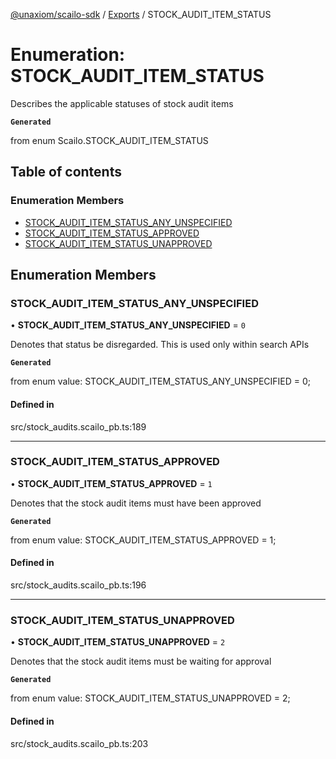 [@unaxiom/scailo-sdk](../README.md) / [Exports](../modules.md) / STOCK\_AUDIT\_ITEM\_STATUS

# Enumeration: STOCK\_AUDIT\_ITEM\_STATUS

Describes the applicable statuses of stock audit items

**`Generated`**

from enum Scailo.STOCK_AUDIT_ITEM_STATUS

## Table of contents

### Enumeration Members

- [STOCK\_AUDIT\_ITEM\_STATUS\_ANY\_UNSPECIFIED](STOCK_AUDIT_ITEM_STATUS.md#stock_audit_item_status_any_unspecified)
- [STOCK\_AUDIT\_ITEM\_STATUS\_APPROVED](STOCK_AUDIT_ITEM_STATUS.md#stock_audit_item_status_approved)
- [STOCK\_AUDIT\_ITEM\_STATUS\_UNAPPROVED](STOCK_AUDIT_ITEM_STATUS.md#stock_audit_item_status_unapproved)

## Enumeration Members

### STOCK\_AUDIT\_ITEM\_STATUS\_ANY\_UNSPECIFIED

• **STOCK\_AUDIT\_ITEM\_STATUS\_ANY\_UNSPECIFIED** = ``0``

Denotes that status be disregarded. This is used only within search APIs

**`Generated`**

from enum value: STOCK_AUDIT_ITEM_STATUS_ANY_UNSPECIFIED = 0;

#### Defined in

src/stock_audits.scailo_pb.ts:189

___

### STOCK\_AUDIT\_ITEM\_STATUS\_APPROVED

• **STOCK\_AUDIT\_ITEM\_STATUS\_APPROVED** = ``1``

Denotes that the stock audit items must have been approved

**`Generated`**

from enum value: STOCK_AUDIT_ITEM_STATUS_APPROVED = 1;

#### Defined in

src/stock_audits.scailo_pb.ts:196

___

### STOCK\_AUDIT\_ITEM\_STATUS\_UNAPPROVED

• **STOCK\_AUDIT\_ITEM\_STATUS\_UNAPPROVED** = ``2``

Denotes that the stock audit items must be waiting for approval

**`Generated`**

from enum value: STOCK_AUDIT_ITEM_STATUS_UNAPPROVED = 2;

#### Defined in

src/stock_audits.scailo_pb.ts:203
